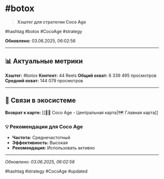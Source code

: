 # #botox

> **Хэштег для стратегии Coco Age**

#hashtag #botox #CocoAge #strategy

**Обновлено:** 03.06.2025, 06:02:56

---

## 📊 Актуальные метрики

**Хэштег:** #botox
**Контент:** 44 Reels
**Общий охват:** 6 339 495 просмотров
**Средний охват:** 144 079 просмотров

---

## 🔗 Связи в экосистеме

**Возврат к карте:** [[🥥✨ Coco Age - Центральная карта|🗺️ Главная карта]]

### 💡 Рекомендации для Coco Age
- **Частота:** Среднечастотный
- **Эффективность:** Высокая
- **Рекомендация:** Использовать активно

---

*Обновлено: 03.06.2025, 06:02:56*

#hashtag #strategy #CocoAge #updated